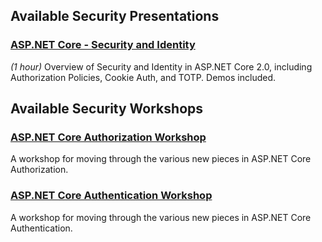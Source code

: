 ## Available Security Presentations
### [ASP.NET Core - Security and Identity](/ASP.NET%20Core%202.0)
*(1 hour)* Overview of Security and Identity in ASP.NET Core 2.0, including Authorization Policies, Cookie Auth, and TOTP. Demos included.

## Available Security Workshops
### [ASP.NET Core Authorization Workshop](https://github.com/blowdart/AspNetAuthorizationWorkshop)
A workshop for moving through the various new pieces in ASP.NET Core Authorization.

### [ASP.NET Core Authentication Workshop](https://github.com/blowdart/AspNetAuthenticationWorkshop)
A workshop for moving through the various new pieces in ASP.NET Core Authentication.